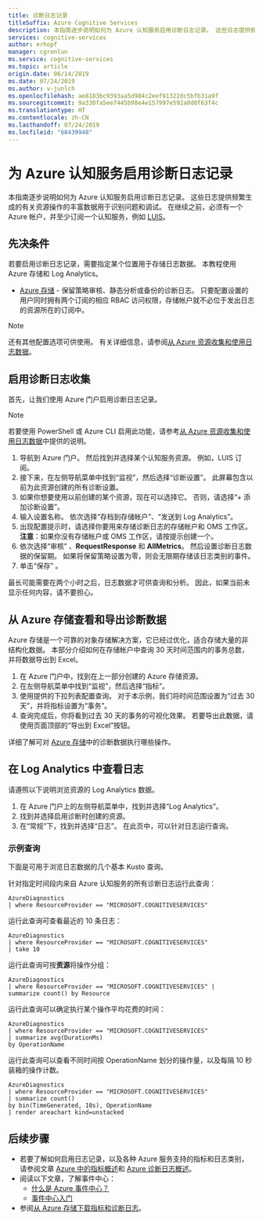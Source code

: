 ```yaml
---
title: 诊断日志记录
titleSuffix: Azure Cognitive Services
description: 本指南逐步说明如何为 Azure 认知服务启用诊断日志记录。 这些日志提供频繁生成的有关资源操作的丰富数据用于识别问题和调试。
services: cognitive-services
author: erhopf
manager: cgronlun
ms.service: cognitive-services
ms.topic: article
origin.date: 06/14/2019
ms.date: 07/24/2019
ms.author: v-junlch
ms.openlocfilehash: ae8183bc9393aa5d984c2eef91322dc5bfb31a9f
ms.sourcegitcommit: 9a330fa5ee7445b98e4e157997e592a0d0f63f4c
ms.translationtype: HT
ms.contentlocale: zh-CN
ms.lasthandoff: 07/24/2019
ms.locfileid: "68439948"
---
```

# <a name="enable-diagnostic-logging-for-azure-cognitive-services"></a>为 Azure 认知服务启用诊断日志记录

本指南逐步说明如何为 Azure 认知服务启用诊断日志记录。 这些日志提供频繁生成的有关资源操作的丰富数据用于识别问题和调试。 在继续之前，必须有一个 Azure 帐户，并至少订阅一个认知服务，例如 [LUIS](/cognitive-services/luis/what-is-luis)。

## <a name="prerequisites"></a>先决条件

若要启用诊断日志记录，需要指定某个位置用于存储日志数据。 本教程使用 Azure 存储和 Log Analytics。

* [Azure 存储](/monitoring-and-diagnostics/monitoring-archive-diagnostic-logs) - 保留策略审核、静态分析或备份的诊断日志。 只要配置设置的用户同时拥有两个订阅的相应 RBAC 访问权限，存储帐户就不必位于发出日志的资源所在的订阅中。
 
> [!NOTE]
> 还有其他配置选项可供使用。 有关详细信息，请参阅[从 Azure 资源收集和使用日志数据](/azure-monitor/platform/diagnostic-logs-overview)。

## <a name="enable-diagnostic-log-collection"></a>启用诊断日志收集  

首先，让我们使用 Azure 门户启用诊断日志记录。

> [!NOTE]
> 若要使用 PowerShell 或 Azure CLI 启用此功能，请参考[从 Azure 资源收集和使用日志数据](/azure-monitor/platform/diagnostic-logs-overview#diagnostic-settings)中提供的说明。

1. 导航到 Azure 门户。 然后找到并选择某个认知服务资源。 例如，LUIS 订阅。
2. 接下来，在左侧导航菜单中找到“监视”，然后选择“诊断设置”。   此屏幕包含以前为此资源创建的所有诊断设置。
3. 如果你想要使用以前创建的某个资源，现在可以选择它。 否则，请选择“+ 添加诊断设置”。 
4. 输入设置名称。 依次选择“存档到存储帐户”、“发送到 Log Analytics”。  
5. 出现配置提示时，请选择你要用来存储诊断日志的存储帐户和 OMS 工作区。 **注意**：如果你没有存储帐户或 OMS 工作区，请按提示创建一个。
6. 依次选择“审核”  、**RequestResponse** 和 **AllMetrics**。 然后设置诊断日志数据的保留期。 如果将保留策略设置为零，则会无限期存储该日志类别的事件。
7. 单击“保存”  。

最长可能需要在两个小时之后，日志数据才可供查询和分析。 因此，如果当前未显示任何内容，请不要担心。

## <a name="view-and-export-diagnostic-data-from-azure-storage"></a>从 Azure 存储查看和导出诊断数据

Azure 存储是一个可靠的对象存储解决方案，它已经过优化，适合存储大量的非结构化数据。 本部分介绍如何在存储帐户中查询 30 天时间范围内的事务总数，并将数据导出到 Excel。

1. 在 Azure 门户中，找到在上一部分创建的 Azure 存储资源。
2. 在左侧导航菜单中找到“监视”，然后选择“指标”。  
3. 使用提供的下拉列表配置查询。 对于本示例，我们将时间范围设置为“过去 30 天”，并将指标设置为“事务”。  
4. 查询完成后，你将看到过去 30 天的事务的可视化效果。 若要导出此数据，请使用页面顶部的“导出到 Excel”按钮。 

详细了解可对 [Azure 存储](/storage/blobs/storage-blobs-introduction)中的诊断数据执行哪些操作。

## <a name="view-logs-in-log-analytics"></a>在 Log Analytics 中查看日志

请遵照以下说明浏览资源的 Log Analytics 数据。

1. 在 Azure 门户上的左侧导航菜单中，找到并选择“Log Analytics”。 
2. 找到并选择启用诊断时创建的资源。
3. 在“常规”下，找到并选择“日志”。   在此页中，可以针对日志运行查询。

### <a name="sample-queries"></a>示例查询

下面是可用于浏览日志数据的几个基本 Kusto 查询。

针对指定时间段内来自 Azure 认知服务的所有诊断日志运行此查询：

```kusto
AzureDiagnostics
| where ResourceProvider == "MICROSOFT.COGNITIVESERVICES"
```

运行此查询可查看最近的 10 条日志：

```kusto
AzureDiagnostics
| where ResourceProvider == "MICROSOFT.COGNITIVESERVICES"
| take 10
```

运行此查询可按**资源**将操作分组：

```kusto
AzureDiagnostics
| where ResourceProvider == "MICROSOFT.COGNITIVESERVICES" |
summarize count() by Resource
```
运行此查询可以确定执行某个操作平均花费的时间：

```kusto
AzureDiagnostics
| where ResourceProvider == "MICROSOFT.COGNITIVESERVICES"
| summarize avg(DurationMs)
by OperationName
```

运行此查询可以查看不同时间按 OperationName 划分的操作量，以及每隔 10 秒装箱的操作计数。

```kusto
AzureDiagnostics
| where ResourceProvider == "MICROSOFT.COGNITIVESERVICES"
| summarize count()
by bin(TimeGenerated, 10s), OperationName
| render areachart kind=unstacked
```

## <a name="next-steps"></a>后续步骤

* 若要了解如何启用日志记录，以及各种 Azure 服务支持的指标和日志类别，请参阅文章 [Azure 中的指标概述](/monitoring-and-diagnostics/monitoring-overview-metrics)和 [Azure 诊断日志概述](/azure-monitor/platform/diagnostic-logs-overview)。
* 阅读以下文章，了解事件中心：
  * [什么是 Azure 事件中心？](/event-hubs/event-hubs-what-is-event-hubs)
  * [事件中心入门](/event-hubs/event-hubs-csharp-ephcs-getstarted)
* 参阅[从 Azure 存储下载指标和诊断日志](/storage/blobs/storage-quickstart-blobs-dotnet#download-blobs)。


<!-- Update_Description: wording update -->